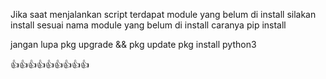 Jika saat menjalankan script terdapat module yang belum di install silakan install sesuai nama module yang belum di install caranya
pip install <nama module>

jangan lupa 
pkg upgrade && pkg update
pkg install python3


👍👍👍👍👍👍👍👍👍
